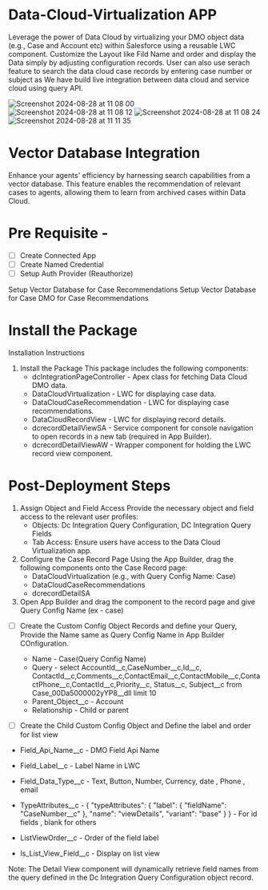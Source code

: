 
# Data-Cloud-Virtualization APP 
Leverage the power of Data Cloud by virtualizing your DMO object data (e.g., Case and Account etc) within Salesforce using a reusable LWC component. Customize the Layout like Fild Name and order and  display the Data simply by adjusting configuration records.
User can also use serach feature to search the data cloud case records by entering case number or subject as We have build live integration between data cloud and service cloud using query API.

![Screenshot 2024-08-28 at 11 08 00](https://github.com/user-attachments/assets/40ce22df-8420-4b13-a748-2b89335956c2)
![Screenshot 2024-08-28 at 11 08 12](https://github.com/user-attachments/assets/4880032b-8f51-442c-a0b4-ab8097198693)
![Screenshot 2024-08-28 at 11 08 24](https://github.com/user-attachments/assets/83e969fb-9da9-4651-bd3a-3419c2958b93)
![Screenshot 2024-08-28 at 11 11 35](https://github.com/user-attachments/assets/04a7f94b-8d71-4987-8ab6-1908d1ac05c9)



# Vector Database Integration
Enhance your agents' efficiency by harnessing  search capabilities from a vector database. This feature enables the recommendation of relevant cases to agents, allowing them to learn from archived cases within Data Cloud.

 # Pre Requisite - 

- [ ] Create Connected App
- [ ] Create Named Credential 
- [ ] Setup Auth Provider (Reauthorize)

Setup Vector Database for Case Recommendations
Setup Vector Database for Case DMO for Case Recommendations

 # Install the Package 
Installation Instructions
1. Install the Package This package includes the following components:
    * dcIntegrationPageController - Apex class for fetching Data Cloud DMO data.
    * DataCloudVirtualization - LWC for displaying case data.
    * DataCloudCaseRecommendation - LWC for displaying case recommendations.
    * DataCloudRecordView - LWC for displaying record details.
    * dcrecordDetailViewSA - Service component for console navigation to open records in a new tab (required in App Builder).
    * dcrecordDetailViewAW - Wrapper component for holding the LWC record view component.


 # Post-Deployment Steps
1. Assign Object and Field Access Provide the necessary object and field access to the relevant user profiles:
    * Objects: Dc Integration Query Configuration, DC Integration Query Fields
    * Tab Access: Ensure users have access to the Data Cloud Virtualization app.
2. Configure the Case Record Page Using the App Builder, drag the following components onto the Case Record page:
    * DataCloudVirtualization (e.g., with Query Config Name: Case)
    * DataCloudCaseRecommendations
    * dcrecordDetailSA
3. Open App Builder and drag the component to the record page and give Query Config Name (ex - case)    

- [ ] Create the Custom Config Object Records and define your Query, Provide the Name same as Query Config Name in App Builder COnfiguration.

    -  Name - Case(Query Config Name)
    -  Query -  select AccountId__c,CaseNumber__c,Id__c, ContactId__c,Comments__c,ContactEmail__c,ContactMobile__c,ContactPhone__c,ContactId__c,Priority__c, Status__c, Subject__c from Case_00Da5000002yYP8__dll limit 10
    -  Parent_Object__c - Account 
    -  Relationship - Child or parent 


- [ ] Create the Child Custom Config Object and Define the label and order for list view
 -   Field_Api_Name__c - DMO Field Api Name
 -   Field_Label__c - Label Name in LWC 
 -   Field_Data_Type__c - Text, Button, Number, Currency, date , Phone , email 
 -   TypeAttributes__c - { "typeAttributes": { "label": { "fieldName": "CaseNumber__c" }, "name": "viewDetails", "variant": "base" } }  - For id fields , blank for others 

 -   ListViewOrder__c - Order of the field label 
 -   Is_List_View_Field__c - Display on list view 
   
Note: The Detail View component will dynamically retrieve field names from the query defined in the Dc Integration Query Configuration object record.

